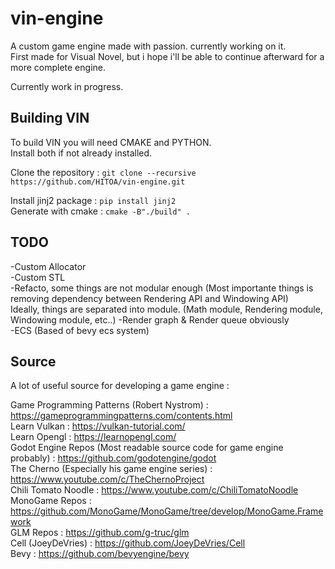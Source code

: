 # vin-engine
A custom game engine made with passion. currently working on it.  
First made for Visual Novel, but i hope i'll be able to continue afterward for a more complete engine.  
  
Currently work in progress.  
  
## Building VIN 
To build VIN you will need CMAKE and PYTHON.  
Install both if not already installed.  
  
Clone the repository : ```git clone --recursive https://github.com/HITOA/vin-engine.git```   
   
Install jinj2 package : ```pip install jinj2```   
Generate with cmake : ```cmake -B"./build" .```   

## TODO  
-Custom Allocator  
-Custom STL  
-Refacto, some things are not modular enough (Most importante things is removing dependency between Rendering API and Windowing API)  
    Ideally, things are separated into module. (Math module, Rendering module, Windowing module, etc..)
-Render graph & Render queue obviously  
-ECS (Based of bevy ecs system)

## Source
A lot of useful source for developing a game engine :

Game Programming Patterns (Robert Nystrom) : https://gameprogrammingpatterns.com/contents.html  
Learn Vulkan : https://vulkan-tutorial.com/  
Learn Opengl : https://learnopengl.com/  
Godot Engine Repos (Most readable source code for game engine probably) : https://github.com/godotengine/godot  
The Cherno (Especially his game engine series) : https://www.youtube.com/c/TheChernoProject  
Chili Tomato Noodle : https://www.youtube.com/c/ChiliTomatoNoodle    
MonoGame Repos : https://github.com/MonoGame/MonoGame/tree/develop/MonoGame.Framework    
GLM Repos : https://github.com/g-truc/glm    
Cell (JoeyDeVries) : https://github.com/JoeyDeVries/Cell  
Bevy : https://github.com/bevyengine/bevy   